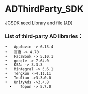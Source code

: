 # ADThirdParty_SDK
JCSDK need Library and file (AD)

### List of third-party AD libraries：

	•	Applovin -> 6.13.4
	•	百度 -> 4.70
	•	FaceBook -> 5.10.1
	•	google -> 7.64.0
	•	KSAd -> 3.3.3
	•	Mintegral -> 6.6.1
	•	TengXun ->4.11.11
	•	TouTiao ->3.3.0.0
	•	UnityAds ->3.4.8
      •    Topon -> 5.7.0
